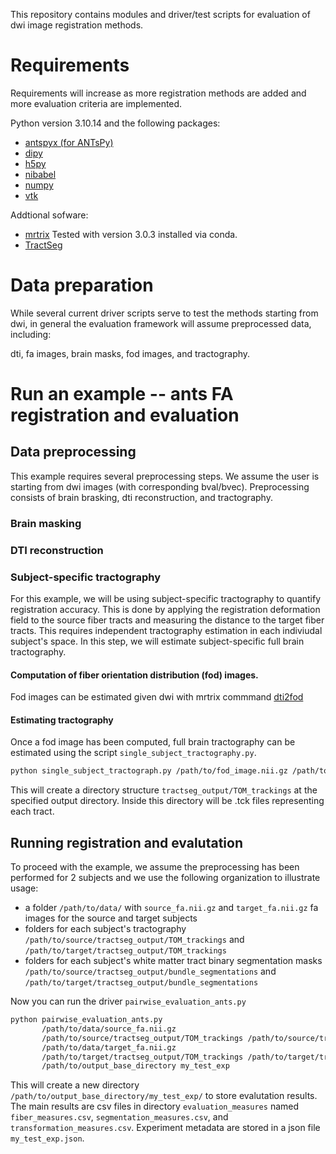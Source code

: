 This repository contains modules and driver/test scripts for evaluation of dwi image registration methods.

# Requirements

Requirements will increase as more registration methods are added and more evaluation criteria are implemented.

Python version 3.10.14 and the following packages: 

- [antspyx (for ANTsPy)](https://github.com/ANTsX/ANTsPy)
- [dipy](https://dipy.org/) 
- [h5py](https://github.com/h5py/h5py)
- [nibabel](https://nipy.org/nibabel/)
- [numpy](https://numpy.org/)
- [vtk](https://pypi.org/project/vtk/)

Addtional sofware:
- [mrtrix](https://www.mrtrix.org/) Tested with version 3.0.3 installed via conda.
- [TractSeg](https://github.com/MIC-DKFZ/TractSeg)

# Data preparation

While several current driver scripts serve to test the methods starting from dwi, in general the evaluation framework will assume preprocessed data, including:

dti, fa images, brain masks, fod images, and tractography.

# Run an example -- ants FA registration and evaluation

## Data preprocessing

This example requires several preprocessing steps. We assume the user is starting from dwi images (with corresponding bval/bvec). Preprocessing consists of brain brasking, dti reconstruction, and tractography.

### Brain masking

### DTI reconstruction

### Subject-specific tractography

For this example, we will be using subject-specific tractography to quantify registration accuracy. This is done by applying the registration deformation field to the source fiber tracts and measuring the distance to the target fiber tracts. This requires independent tractography estimation in each indiviudal subject's space. In this step, we will estimate subject-specific full brain tractography.

#### Computation of fiber orientation distribution (fod) images.

Fod images can be estimated given dwi with mrtrix commmand [dti2fod](https://mrtrix.readthedocs.io/en/dev/reference/commands/dwi2fod.html)

#### Estimating tractography

Once a fod image has been computed, full brain tractography can be estimated using the script `single_subject_tractography.py`.

```sh 
python single_subject_tractograph.py /path/to/fod_image.nii.gz /path/to/output_directory
```
This will create a directory structure `tractseg_output/TOM_trackings` at the specified output directory. Inside this directory will be .tck files representing each tract.

## Running registration and evalutation

To proceed with the example, we assume the preprocessing has been performed for 2 subjects and we use the following organization to illustrate usage:

- a folder `/path/to/data/` with `source_fa.nii.gz` and `target_fa.nii.gz` fa images for the source and target subjects
- folders for each subject's tractography `/path/to/source/tractseg_output/TOM_trackings` and `/path/to/target/tractseg_output/TOM_trackings`
- folders for each subject's white matter tract binary segmentation masks `/path/to/source/tractseg_output/bundle_segmentations` and `/path/to/target/tractseg_output/bundle_segmentations`

Now you can run the driver `pairwise_evaluation_ants.py`

```sh
python pairwise_evaluation_ants.py  
       /path/to/data/source_fa.nii.gz  
       /path/to/source/tractseg_output/TOM_trackings /path/to/source/tractseg_output/bundle_segmentations  
       /path/to/data/target_fa.nii.gz
       /path/to/target/tractseg_output/TOM_trackings /path/to/target/tractseg_output/bundle_segmentations  
       /path/to/output_base_directory my_test_exp
```

This will create a new directory `/path/to/output_base_directory/my_test_exp/` to store evalutation results. The main results are csv files in directory `evaluation_measures` named `fiber_measures.csv`, `segmentation_measures.csv`, and `transformation_measures.csv`. Experiment metadata are stored in a json file `my_test_exp.json`.  
